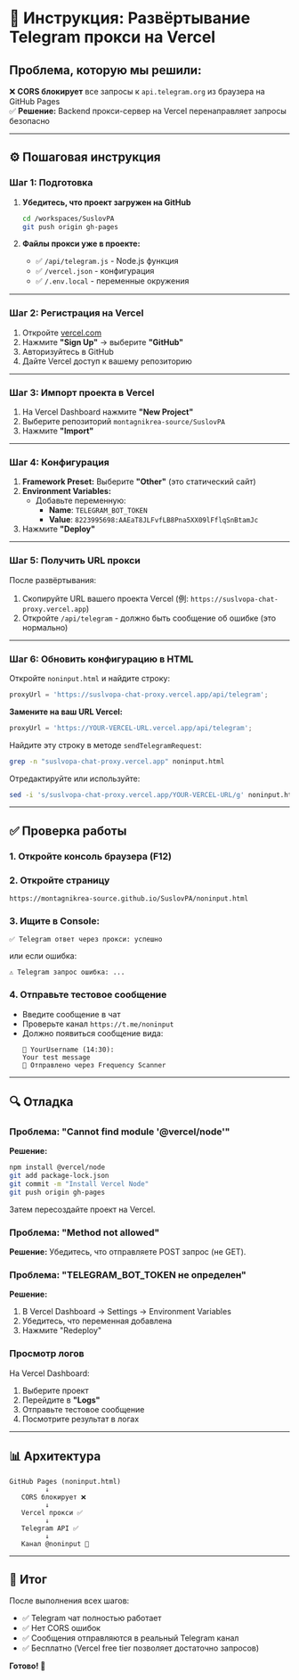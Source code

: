 # 🚀 Инструкция: Развёртывание Telegram прокси на Vercel

## Проблема, которую мы решили:

❌ **CORS блокирует** все запросы к `api.telegram.org` из браузера на GitHub Pages  
✅ **Решение:** Backend прокси-сервер на Vercel перенаправляет запросы безопасно

---

## ⚙️ Пошаговая инструкция

### Шаг 1: Подготовка

1. **Убедитесь, что проект загружен на GitHub**
   ```bash
   cd /workspaces/SuslovPA
   git push origin gh-pages
   ```

2. **Файлы прокси уже в проекте:**
   - ✅ `/api/telegram.js` - Node.js функция
   - ✅ `/vercel.json` - конфигурация
   - ✅ `/.env.local` - переменные окружения

---

### Шаг 2: Регистрация на Vercel

1. Откройте [vercel.com](https://vercel.com)
2. Нажмите **"Sign Up"** → выберите **"GitHub"**
3. Авторизуйтесь в GitHub
4. Дайте Vercel доступ к вашему репозиторию

---

### Шаг 3: Импорт проекта в Vercel

1. На Vercel Dashboard нажмите **"New Project"**
2. Выберите репозиторий `montagnikrea-source/SuslovPA`
3. Нажмите **"Import"**

---

### Шаг 4: Конфигурация

1. **Framework Preset:** Выберите **"Other"** (это статический сайт)
2. **Environment Variables:** 
   - Добавьте переменную:
     - **Name**: `TELEGRAM_BOT_TOKEN`
     - **Value**: `8223995698:AAEaT8JLFvfLB8Pna5XX09lFflqSnBtamJc`
3. Нажмите **"Deploy"**

---

### Шаг 5: Получить URL прокси

После развёртывания:
1. Скопируйте URL вашего проекта Vercel (例: `https://suslvopa-chat-proxy.vercel.app`)
2. Откройте `/api/telegram` - должно быть сообщение об ошибке (это нормально)

---

### Шаг 6: Обновить конфигурацию в HTML

Откройте `noninput.html` и найдите строку:
```javascript
proxyUrl = 'https://suslvopa-chat-proxy.vercel.app/api/telegram';
```

**Замените на ваш URL Vercel:**
```javascript
proxyUrl = 'https://YOUR-VERCEL-URL.vercel.app/api/telegram';
```

Найдите эту строку в методе `sendTelegramRequest`:
```bash
grep -n "suslvopa-chat-proxy.vercel.app" noninput.html
```

Отредактируйте или используйте:
```bash
sed -i 's/suslvopa-chat-proxy.vercel.app/YOUR-VERCEL-URL/g' noninput.html
```

---

## ✅ Проверка работы

### 1. Откройте консоль браузера (F12)

### 2. Откройте страницу
```
https://montagnikrea-source.github.io/SuslovPA/noninput.html
```

### 3. Ищите в Console:
```
✅ Telegram ответ через прокси: успешно
```

или если ошибка:
```
⚠️ Telegram запрос ошибка: ...
```

### 4. Отправьте тестовое сообщение
- Введите сообщение в чат
- Проверьте канал `https://t.me/noninput`
- Должно появиться сообщение вида:
  ```
  💬 YourUsername (14:30):
  Your test message
  📱 Отправлено через Frequency Scanner
  ```

---

## 🔍 Отладка

### Проблема: "Cannot find module '@vercel/node'"

**Решение:**
```bash
npm install @vercel/node
git add package-lock.json
git commit -m "Install Vercel Node"
git push origin gh-pages
```

Затем пересоздайте проект на Vercel.

### Проблема: "Method not allowed"

**Решение:** Убедитесь, что отправляете POST запрос (не GET).

### Проблема: "TELEGRAM_BOT_TOKEN не определен"

**Решение:** 
1. В Vercel Dashboard → Settings → Environment Variables
2. Убедитесь, что переменная добавлена
3. Нажмите "Redeploy"

### Просмотр логов

На Vercel Dashboard:
1. Выберите проект
2. Перейдите в **"Logs"**
3. Отправьте тестовое сообщение
4. Посмотрите результат в логах

---

## 📊 Архитектура

```
GitHub Pages (noninput.html)
         ↓
   CORS блокирует ❌
         ↓
   Vercel прокси ✅
         ↓
   Telegram API ✅
         ↓
   Канал @noninput 🎉
```

---

## 🎯 Итог

После выполнения всех шагов:
- ✅ Telegram чат полностью работает
- ✅ Нет CORS ошибок
- ✅ Сообщения отправляются в реальный Telegram канал
- ✅ Бесплатно (Vercel free tier позволяет достаточно запросов)

**Готово! 🚀**
